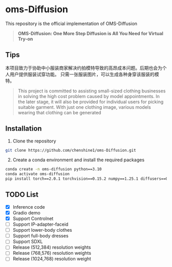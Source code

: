 # oms-Diffusion
This repository is the official implementation of OMS-Diffusion

> **OMS-Diffusion: One More Step Diffusion is All You Need for Virtual Try-on**<br>

## Tips
本项目致力于协助中小服装商家解决约拍模特导致的高昂成本问题。后期也会为个人用户提供服装试穿功能。
只需一张服装图片，可以生成各种身穿该服装的模特。
> This project is committed to assisting small-sized clothing businesses in solving the high cost problem caused by model appointments. In the later stage, it will also be provided for individual users for picking suitable garment.
> With just one clothing image, various models wearing that clothing can be generated


## Installation

1. Clone the repository

```sh
git clone https://github.com/chenshine1/oms-Diffusion.git
```

2. Create a conda environment and install the required packages

```sh
conda create -n oms-diffusion python==3.10
conda activate oms-diffusion
pip install torch==2.0.1 torchvision==0.15.2 numpy==1.25.1 diffusers==0.25.1 opencv-python==4.8.0  transformers==4.31.0 gradio==4.16.0 safetensors==0.3.1 controlnet-aux==0.0.6 accelerate-0.21.0
```


## TODO List
- [x] Inference code
- [x] Gradio demo
- [x] Support Controlnet
- [ ] Support IP-adapter-faceid
- [ ] Support lower-body clothes
- [ ] Support full-body dresses
- [ ] Support SDXL
- [ ] Release (512,384) resolution weights
- [ ] Release (768,576) resolution weights
- [ ] Release (1024,768) resolution weight
